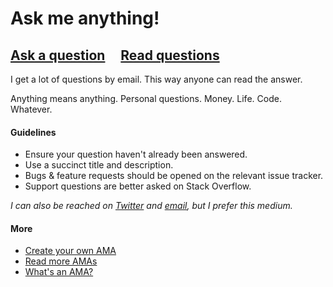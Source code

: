 # Ask me anything!

## [Ask a question](https://github.com/yorkie/ama/issues/new) &nbsp;&nbsp;&nbsp; [Read questions](https://github.com/yorkie/ama/issues?q=is%3Aissue+is%3Aclosed)

I get a lot of questions by email. This way anyone can read the answer.

Anything means anything. Personal questions. Money. Life. Code. Whatever.

#### Guidelines

- Ensure your question haven't already been answered.
- Use a succinct title and description.
- Bugs & feature requests should be opened on the relevant issue tracker.
- Support questions are better asked on Stack Overflow.

*I can also be reached on [Twitter](https://twitter.com/yorkie) and [email](mailto:yorkiefixer@gmail.com), but I prefer this medium.*

#### More

- [Create your own AMA](https://github.com/yorkie/ama/fork)
- [Read more AMAs](https://github.com/sindresorhus/amas)
- [What's an AMA?](https://en.wikipedia.org/wiki/Reddit#IAmA_and_AMA)
